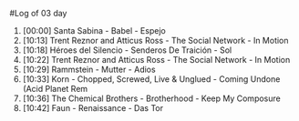 #Log of 03 day

1. [00:00] Santa Sabina - Babel - Espejo
1. [10:13] Trent Reznor and Atticus Ross - The Social Network - In Motion
1. [10:18] Héroes del Silencio - Senderos De Traición - Sol
1. [10:22] Trent Reznor and Atticus Ross - The Social Network - In Motion
1. [10:29] Rammstein - Mutter - Adios
1. [10:33] Korn - Chopped, Screwed, Live & Unglued - Coming Undone (Acid Planet Rem
1. [10:36] The Chemical Brothers - Brotherhood - Keep My Composure
1. [10:42] Faun - Renaissance - Das Tor
